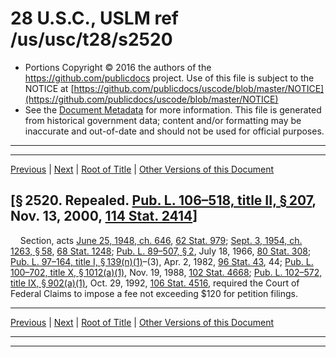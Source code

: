 ---
---

# 28 U.S.C., USLM ref /us/usc/t28/s2520

* Portions Copyright © 2016 the authors of the https://github.com/publicdocs project.
  Use of this file is subject to the NOTICE at [https://github.com/publicdocs/uscode/blob/master/NOTICE](https://github.com/publicdocs/uscode/blob/master/NOTICE)
* See the [Document Metadata](././../../../../..//README.md) for more information.
  This file is generated from historical government data; content and/or formatting may be inaccurate and out-of-date and should not be used for official purposes.

----------
----------

[Previous](./../../../../..//us/usc/t28/ptVI/ch165/m__us_usc_t28_s2519.md) | [Next](./../../../../..//us/usc/t28/ptVI/ch165/m__us_usc_t28_s2521.md) | [Root of Title](./../../../../../) | [Other Versions of this Document](https://publicdocs.github.io/go/links?ns=uslm&ref=%2Fus%2Fusc%2Ft28%2Fs2520)

## \[§ 2520. Repealed. [Pub. L. 106–518, title II, § 207][/us/pl/106/518/s207], Nov. 13, 2000, [114 Stat. 2414][/us/stat/114/2414]\]

    Section, acts [June 25, 1948, ch. 646][/us/act/1948-06-25/ch646], [62 Stat. 979][/us/stat/62/979]; [Sept. 3, 1954, ch. 1263, § 58][/us/act/1954-09-03/ch1263/s58], [68 Stat. 1248][/us/stat/68/1248]; [Pub. L. 89–507, § 2][/us/pl/89/507/s2], July 18, 1966, [80 Stat. 308][/us/stat/80/308]; [Pub. L. 97–164, title I, § 139(n)(1)][/us/pl/97/164/s139/n/1]–(3), Apr. 2, 1982, [96 Stat. 43][/us/stat/96/43], 44; [Pub. L. 100–702, title X, § 1012(a)(1)][/us/pl/100/702/s1012/a/1], Nov. 19, 1988, [102 Stat. 4668][/us/stat/102/4668]; [Pub. L. 102–572, title IX, § 902(a)(1)][/us/pl/102/572/s902/a/1], Oct. 29, 1992, [106 Stat. 4516][/us/stat/106/4516], required the Court of Federal Claims to impose a fee not exceeding $120 for petition filings.

----------

[Previous](./../../../../..//us/usc/t28/ptVI/ch165/m__us_usc_t28_s2519.md) | [Next](./../../../../..//us/usc/t28/ptVI/ch165/m__us_usc_t28_s2521.md) | [Root of Title](./../../../../../) | [Other Versions of this Document](https://publicdocs.github.io/go/links?ns=uslm&ref=%2Fus%2Fusc%2Ft28%2Fs2520)

----------
----------

[/us/pl/106/518/s207]: https://publicdocs.github.io/go/links?ns=uslm&ref=%2Fus%2Fpl%2F106%2F518%2Fs207
[/us/stat/114/2414]: https://publicdocs.github.io/go/links?ns=uslm&ref=%2Fus%2Fstat%2F114%2F2414
[/us/act/1948-06-25/ch646]: https://publicdocs.github.io/go/links?ns=uslm&ref=%2Fus%2Fact%2F1948-06-25%2Fch646
[/us/stat/62/979]: https://publicdocs.github.io/go/links?ns=uslm&ref=%2Fus%2Fstat%2F62%2F979
[/us/act/1954-09-03/ch1263/s58]: https://publicdocs.github.io/go/links?ns=uslm&ref=%2Fus%2Fact%2F1954-09-03%2Fch1263%2Fs58
[/us/stat/68/1248]: https://publicdocs.github.io/go/links?ns=uslm&ref=%2Fus%2Fstat%2F68%2F1248
[/us/pl/89/507/s2]: https://publicdocs.github.io/go/links?ns=uslm&ref=%2Fus%2Fpl%2F89%2F507%2Fs2
[/us/stat/80/308]: https://publicdocs.github.io/go/links?ns=uslm&ref=%2Fus%2Fstat%2F80%2F308
[/us/pl/97/164/s139/n/1]: https://publicdocs.github.io/go/links?ns=uslm&ref=%2Fus%2Fpl%2F97%2F164%2Fs139%2Fn%2F1
[/us/stat/96/43]: https://publicdocs.github.io/go/links?ns=uslm&ref=%2Fus%2Fstat%2F96%2F43
[/us/pl/100/702/s1012/a/1]: https://publicdocs.github.io/go/links?ns=uslm&ref=%2Fus%2Fpl%2F100%2F702%2Fs1012%2Fa%2F1
[/us/stat/102/4668]: https://publicdocs.github.io/go/links?ns=uslm&ref=%2Fus%2Fstat%2F102%2F4668
[/us/pl/102/572/s902/a/1]: https://publicdocs.github.io/go/links?ns=uslm&ref=%2Fus%2Fpl%2F102%2F572%2Fs902%2Fa%2F1
[/us/stat/106/4516]: https://publicdocs.github.io/go/links?ns=uslm&ref=%2Fus%2Fstat%2F106%2F4516


